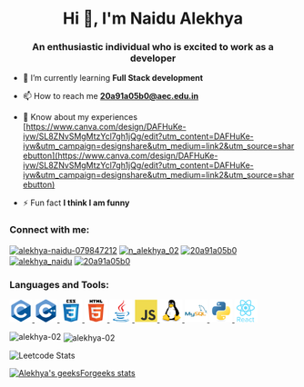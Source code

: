 <h1 align="center">Hi 👋, I'm Naidu Alekhya</h1>
<h3 align="center">An enthusiastic individual who is excited to work as a developer</h3>

- 🌱 I’m currently learning **Full Stack development**

- 📫 How to reach me **20a91a05b0@aec.edu.in**

- 📄 Know about my experiences [https://www.canva.com/design/DAFHuKe-iyw/SL8ZNvSMgMtzYcl7gh1jQg/edit?utm_content=DAFHuKe-iyw&utm_campaign=designshare&utm_medium=link2&utm_source=sharebutton](https://www.canva.com/design/DAFHuKe-iyw/SL8ZNvSMgMtzYcl7gh1jQg/edit?utm_content=DAFHuKe-iyw&utm_campaign=designshare&utm_medium=link2&utm_source=sharebutton)

- ⚡ Fun fact **I think I am funny**

<h3 align="left">Connect with me:</h3>
<p align="left">
<a href="https://linkedin.com/in/alekhya-naidu-079847212" target="blank"><img align="center" src="https://raw.githubusercontent.com/rahuldkjain/github-profile-readme-generator/master/src/images/icons/Social/linked-in-alt.svg" alt="alekhya-naidu-079847212" height="30" width="40" /></a>
<a href="https://www.codechef.com/users/n_alekhya_02" target="blank"><img align="center" src="https://cdn.jsdelivr.net/npm/simple-icons@3.1.0/icons/codechef.svg" alt="n_alekhya_02" height="30" width="40" /></a>
<a href="https://www.hackerrank.com/20a91a05b0" target="blank"><img align="center" src="https://raw.githubusercontent.com/rahuldkjain/github-profile-readme-generator/master/src/images/icons/Social/hackerrank.svg" alt="20a91a05b0" height="30" width="40" /></a>
<a href="https://www.leetcode.com/alekhya_naidu" target="blank"><img align="center" src="https://raw.githubusercontent.com/rahuldkjain/github-profile-readme-generator/master/src/images/icons/Social/leet-code.svg" alt="alekhya_naidu" height="30" width="40" /></a>
<a href="https://auth.geeksforgeeks.org/user/20a91a05b0" target="blank"><img align="center" src="https://raw.githubusercontent.com/rahuldkjain/github-profile-readme-generator/master/src/images/icons/Social/geeks-for-geeks.svg" alt="20a91a05b0" height="30" width="40" /></a>
</p>

<h3 align="left">Languages and Tools:</h3>
<p align="left"> <a href="https://www.cprogramming.com/" target="_blank" rel="noreferrer"> <img src="https://raw.githubusercontent.com/devicons/devicon/master/icons/c/c-original.svg" alt="c" width="40" height="40"/> </a> <a href="https://www.w3schools.com/cpp/" target="_blank" rel="noreferrer"> <img src="https://raw.githubusercontent.com/devicons/devicon/master/icons/cplusplus/cplusplus-original.svg" alt="cplusplus" width="40" height="40"/> </a> <a href="https://www.w3schools.com/css/" target="_blank" rel="noreferrer"> <img src="https://raw.githubusercontent.com/devicons/devicon/master/icons/css3/css3-original-wordmark.svg" alt="css3" width="40" height="40"/> </a> <a href="https://www.w3.org/html/" target="_blank" rel="noreferrer"> <img src="https://raw.githubusercontent.com/devicons/devicon/master/icons/html5/html5-original-wordmark.svg" alt="html5" width="40" height="40"/> </a> <a href="https://www.java.com" target="_blank" rel="noreferrer"> <img src="https://raw.githubusercontent.com/devicons/devicon/master/icons/java/java-original.svg" alt="java" width="40" height="40"/> </a> <a href="https://developer.mozilla.org/en-US/docs/Web/JavaScript" target="_blank" rel="noreferrer"> <img src="https://raw.githubusercontent.com/devicons/devicon/master/icons/javascript/javascript-original.svg" alt="javascript" width="40" height="40"/> </a> <a href="https://www.linux.org/" target="_blank" rel="noreferrer"> <img src="https://raw.githubusercontent.com/devicons/devicon/master/icons/linux/linux-original.svg" alt="linux" width="40" height="40"/> </a> <a href="https://www.mysql.com/" target="_blank" rel="noreferrer"> <img src="https://raw.githubusercontent.com/devicons/devicon/master/icons/mysql/mysql-original-wordmark.svg" alt="mysql" width="40" height="40"/> </a> <a href="https://www.python.org" target="_blank" rel="noreferrer"> <img src="https://raw.githubusercontent.com/devicons/devicon/master/icons/python/python-original.svg" alt="python" width="40" height="40"/> </a> <a href="https://reactjs.org/" target="_blank" rel="noreferrer"> <img src="https://raw.githubusercontent.com/devicons/devicon/master/icons/react/react-original-wordmark.svg" alt="react" width="40" height="40"/> </a> </p>
<p><img align="left" src="https://github-readme-stats.vercel.app/api/top-langs?username=alekhya-02&show_icons=true&locale=en&layout=compact" alt="alekhya-02" /></p>

<p>&nbsp;<img align="center" src="https://github-readme-stats.vercel.app/api?username=alekhya-02&show_icons=true&locale=en" alt="alekhya-02" /></p>

![Leetcode Stats](https://leetcard.jacoblin.cool/alekhya_naidu)

[![Alekhya's geeksForgeeks stats](https://geeks-for-geeks-stats-api-napiyo.vercel.app/?userName=20a91a05b0)](https://auth.geeksforgeeks.org/user/20a91a05b0)
